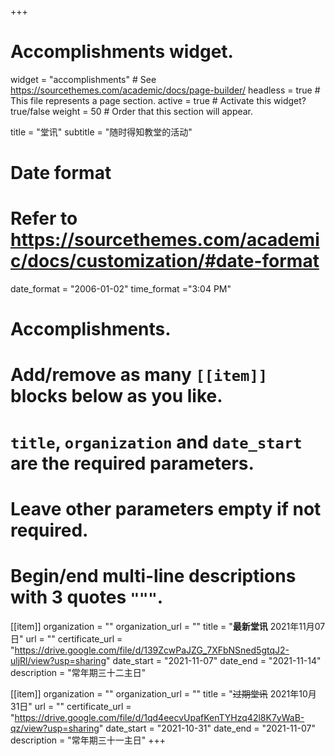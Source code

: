 +++
# Accomplishments widget.
widget = "accomplishments"  # See https://sourcethemes.com/academic/docs/page-builder/
headless = true  # This file represents a page section.
active = true  # Activate this widget? true/false
weight = 50  # Order that this section will appear.

title = "堂讯"
subtitle = "随时得知教堂的活动"

# Date format
#   Refer to https://sourcethemes.com/academic/docs/customization/#date-format
date_format = "2006-01-02"
time_format ="3:04 PM"

# Accomplishments.
#   Add/remove as many `[[item]]` blocks below as you like.
#   `title`, `organization` and `date_start` are the required parameters.
#   Leave other parameters empty if not required.
#   Begin/end multi-line descriptions with 3 quotes `"""`.

[[item]]
  organization = ""
  organization_url = ""
  title = "**最新堂讯** 2021年11月07日"
  url = ""
  certificate_url = "https://drive.google.com/file/d/139ZcwPaJZG_7XFbNSned5gtqJ2-uljRl/view?usp=sharing"
  date_start = "2021-11-07"
  date_end = "2021-11-14"
  description = "常年期三十二主日"

[[item]]
  organization = ""
  organization_url = ""
  title = "~~过期堂讯~~ 2021年10月31日"
  url = ""
  certificate_url = "https://drive.google.com/file/d/1qd4eecvUpafKenTYHzq42l8K7yWaB-qz/view?usp=sharing"
  date_start = "2021-10-31"
  date_end = "2021-11-07"
  description = "常年期三十一主日"
+++
